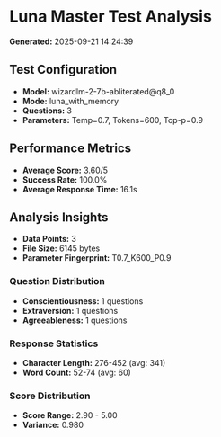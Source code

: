 # Luna Master Test Analysis

**Generated:** 2025-09-21 14:24:39

## Test Configuration
- **Model:** wizardlm-2-7b-abliterated@q8_0
- **Mode:** luna_with_memory
- **Questions:** 3
- **Parameters:** Temp=0.7, Tokens=600, Top-p=0.9

## Performance Metrics
- **Average Score:** 3.60/5
- **Success Rate:** 100.0%
- **Average Response Time:** 16.1s

## Analysis Insights
- **Data Points:** 3
- **File Size:** 6145 bytes
- **Parameter Fingerprint:** T0.7_K600_P0.9

### Question Distribution
- **Conscientiousness:** 1 questions
- **Extraversion:** 1 questions
- **Agreeableness:** 1 questions

### Response Statistics
- **Character Length:** 276-452 (avg: 341)
- **Word Count:** 52-74 (avg: 60)

### Score Distribution
- **Score Range:** 2.90 - 5.00
- **Variance:** 0.980

